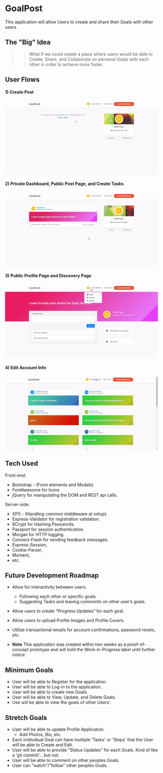 # GoalPost

This application will allow Users to create and share their Goals with other users.

## The "Big" Idea

>> What if we could create a place where users would be able to Create, Share, and Collaborate on personal Goals with each other in order to achieve more faster.

## User Flows

#### 1) Create Post
![Alt text](/public/imgs/gpGif1.gif?raw=true "Create Post")

#### 2) Private Dashboard, Public Post Page, and Create Tasks
![Alt text](/public/imgs/gpGif2.gif?raw=true "Private Dashboard, Public Post Page, and Create Tasks")

#### 3) Public Profile Page and Discovery Page
![Alt text](/public/imgs/gpGif3.gif?raw=true "Public Profile Page and Discovery Page")

#### 4) Edit Account Info
![Alt text](/public/imgs/gpGif4.gif?raw=true "Edit Account Info")


## Tech Used

Front-end:
- Bootstrap - (Form elements and Modals)
- FontAwesome for Icons
- jQuery for manipulating the DOM and REST api calls.

Server-side:
- XPS - (Handling common middleware at setup).
- Express-Validator for registration validation.
- BCrypt for Hashing Passwords.
- Passport for session authentication.
- Morgan for HTTP logging.
- Connect-Flash for sending feedback messages.
- Express-Session,
- Cookie-Parser,
- Moment,
- etc.

## Future Development Roadmap
- Allow for interactivity between users.
  - Following each other or specific goals.
  - Suggesting Tasks and leaving comments on other user’s goals.


- Allow users to create “Progress Updates” for each goal.


- Allow users to upload Profile Images and Profile Covers.


- Utilize transactional emails for account confirmations, password resets, etc.

- __Note__ This application was created within two weeks as a proof-of-concept prototype and will hold the Work-in-Progress label until further notice.


## Minimum Goals
- User will be able to Register for the application.
- User will be able to Log-in to the application.
- User will be able to create new Goals.
- User will be able to View, Update, and Delete Goals.
- Use will be able to view the goals of other Users'.

## Stretch Goals
- User will be able to update Profile Application.
  - Add Photos, Bio, etc.
- Each inidividual Goal can have multiple 'Tasks' or 'Steps' that the User will be able to Create and Edit.
- User will be able to provide "Status Updates" for each Goals. Kind of like a 'git commit'... but not.
- User will be able to comment on other peoples Goals.
- User can "watch"/"follow" other peoples Goals.
